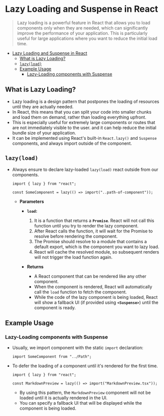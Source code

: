 # Lazy Loading and Suspense in React

> Lazy loading is a powerful feature in React that allows you to load components only when they are needed, which can significantly improve the performance of your application. This is particularly useful for large applications where you want to reduce the initial load time.

- [Lazy Loading and Suspense in React](#lazy-loading-and-suspense-in-react)
  - [What is Lazy Loading?](#what-is-lazy-loading)
  - [`lazy(load)`](#lazyload)
  - [Example Usage](#example-usage)
    - [Lazy-Loading components with Suspense](#lazy-loading-components-with-suspense)

## What is Lazy Loading?

- Lazy loading is a design pattern that postpones the loading of resources until they are actually needed.
- In React, this means that you can split your code into smaller chunks and load them on demand, rather than loading everything upfront.
- This is especially useful for extremely large components or routes that are not immediately visible to the user. and it can help reduce the initial bundle size of your application.
- It can be implemented using React's built-in `React.lazy()` and `Suspense` components, and always import outside of the component.

## `lazy(load)`

- Always ensure to declare lazy-loaded `lazy(load)` react outside from our components.

  ```tsx
  import { lazy } from "react";

  const SomeComponent = lazy(() => import("..path-of-component"));
  ```

  - **Parameters**

    - **`load`:**

      1. It is a function that returns a **`Promise`**. React will not call this function until you try to render the lazy component.
      2. After React calls the function, it will wait for the Promise to resolve before rendering the component.
      3. The Promise should resolve to a module that contains a default export, which is the component you want to lazy load.
      4. React will cache the resolved module, so subsequent renders will not trigger the load function again.

    - **Returns**
      - A React component that can be rendered like any other component.
      - When the component is rendered, React will automatically call the `load` function to fetch the component.
      - While the code of the lazy component is being loaded, React will show a fallback UI (if provided using **`<Suspense>`**) until the component is ready.

## Example Usage

### Lazy-Loading components with Suspense

- Usually, we import component with the static `import` declaration:

  ```tsx
  import SomeComponent from "../Path";
  ```

- To defer the loading of a component until it's rendered for the first time.

  ```tsx
  import { lazy } from "react";

  const MarkdownPreview = lazy(() => import("MarkdownPreview.tsx"));
  ```

  - By using this pattern, the `MarkdownPreview` component will not be loaded until it is actually rendered in the UI.
  - You can specify a fallback UI that will be displayed while the component is being loaded.
